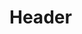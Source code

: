 <!-- TITLE: Educacion Secundaria -->
<!-- SUBTITLE: A quick summary of Educacion Secundaria -->

# Header